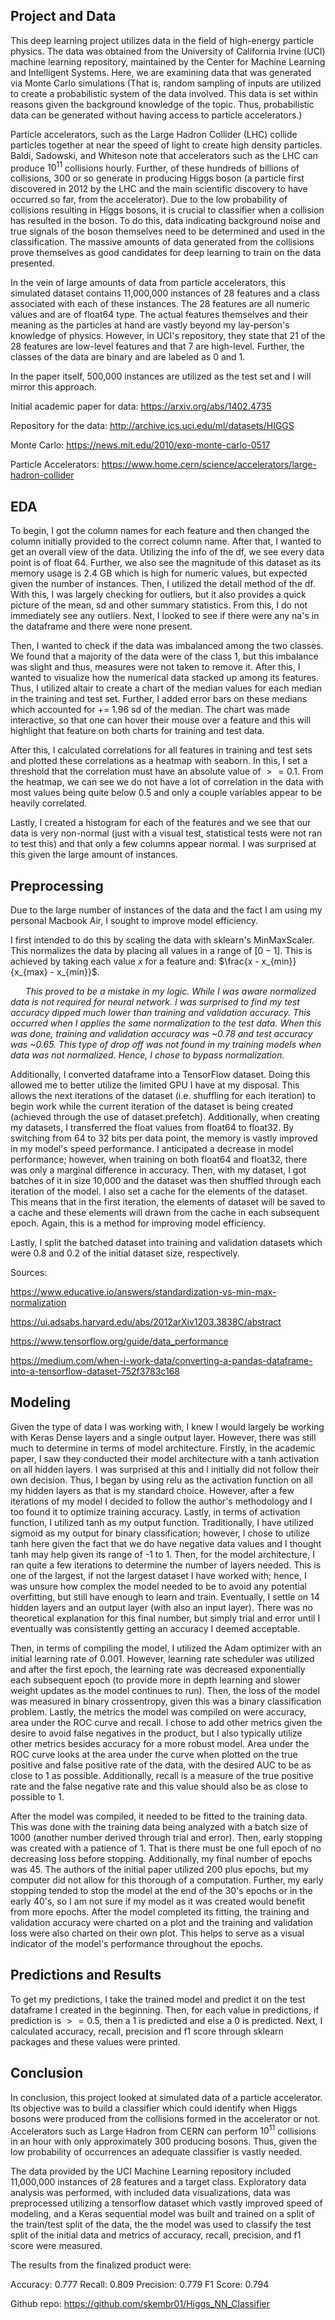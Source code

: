 ## Project and Data

This deep learning project utilizes data in the field of high-energy particle physics. The data was obtained from the University of California Irvine (UCI) machine learning repository, maintained by the Center for Machine Learning and Intelligent Systems. Here, we are examining data that was generated via Monte Carlo simulations (That is, random sampling of inputs are utilized to create a probabilistic system of the data involved. This data is set within reasons given the background knowledge of the topic. Thus, probabilistic data can be generated without having access to particle accelerators.) 

Particle accelerators, such as the Large Hadron Collider (LHC) collide particles together at near the speed of light to create high density particles. Baldi, Sadowski, and Whiteson note that accelerators such as the LHC can produce $10^{11}$ collisions hourly. Further, of these hundreds of billions of collisions, 300 or so generate in producing Higgs boson (a particle first discovered in 2012 by the LHC and the main scientific discovery to have occurred so far, from the accelerator). Due to the low probability of collisions resulting in Higgs bosons, it is crucial to classifier when a collision has resulted in the boson. To do this, data indicating background noise and true signals of the boson themselves need to be determined and used in the classification. The massive amounts of data generated from the collisions prove themselves as good candidates for deep learning to train on the data presented.

In the vein of large amounts of data from particle accelerators, this simulated dataset contains 11,000,000 instances of 28 features and a class associated with each of these instances. The 28 features are all numeric values and are of float64 type. The actual features themselves and their meaning as the particles at hand are vastly beyond my lay-person's knowledge of physics. However, in UCI's repository, they state that 21 of the 28 features are low-level features and that 7 are high-level. Further, the classes of the data are binary and are labeled as 0 and 1. 

In the paper itself, 500,000 instances are utilized as the test set and I will mirror this approach. 


Initial academic paper for data: https://arxiv.org/abs/1402.4735

Repository for the data: http://archive.ics.uci.edu/ml/datasets/HIGGS

Monte Carlo: https://news.mit.edu/2010/exp-monte-carlo-0517

Particle Accelerators: https://www.home.cern/science/accelerators/large-hadron-collider

## EDA

To begin, I got the column names for each feature and then changed the column initially provided to the correct column name. After that, I wanted to get an overall view of the data. Utilizing the info of the df, we see every data point is of float 64. Further, we also see the magnitude of this dataset as its memory usage is 2.4 GB which is high for numeric values, but expected given the number of instances. Then, I utilized the detail method of the df. With this, I was largely checking for outliers, but it also provides a quick picture of the mean, sd and other summary statistics. From this, I do not immediately see any outliers. Next, I looked to see if there were any na's in the dataframe and there were none present. 

Then, I wanted to check if the data was imbalanced among the two classes. We found that a majority of the data were of the class 1, but this imbalance was slight and thus, measures were not taken to remove it. After this, I wanted to visualize how the numerical data stacked up among its features. Thus, I utilized altair to create a chart of the median values for each median in the training and test set. Further, I added error bars on these medians which accounted for += 1.96 sd of the median. The chart was made interactive, so that one can hover their mouse over a feature and this will highlight that feature on both charts for training and test data. 

After this, I calculated correlations for all features in training and test sets and plotted these correlations as a heatmap with seaborn. In this, I set a threshold that the correlation must have an absolute value of $>=0.1$. From the heatmap, we can see we do not have a lot of correlation in the data with most values being quite below 0.5 and only a couple variables appear to be heavily correlated. 

Lastly, I created a histogram for each of the features and we see that our data is very non-normal (just with a visual test, statistical tests were not ran to test this) and that only a few columns appear normal. I was surprised at this given the large amount of instances.

## Preprocessing

Due to the large number of instances of the data and the fact I am using my personal Macbook Air, I sought to improve model efficiency. 

I first intended to do this by scaling the data with sklearn's MinMaxScaler. This normalizes the data by placing all values in a range of $[0-1]$. This is achieved by taking each value $x$ for a feature and:
$\frac{x - x_{min}} {x_{max} - x_{min}}$. 

&nbsp;&nbsp;&nbsp;&nbsp;&nbsp;&nbsp;*This proved to be a mistake in my logic. While I was aware normalized data is not required for neural network. I was surprised to find my test accuracy dipped much lower than training and validation accuracy. This occurred when I applies the same normalization to the test data. When this was done, training and validation accuracy was ~0.78 and test accuracy was ~0.65. This type of drop off was not found in my training models when data was not normalized. Hence, I chose to bypass normalization.*

Additionally, I converted dataframe into a TensorFlow dataset. Doing this allowed me to better utilize the limited GPU I have at my disposal. This allows the next iterations of the dataset (i.e. shuffling for each iteration) to begin work while the current iteration of the dataset is being created (achieved through the use of dataset.prefetch). Additionally, when creating my datasets, I transferred the float values from float64 to float32. By switching from 64 to 32 bits per data point, the memory is vastly improved in my model's speed performance. I anticipated a decrease in model performance; however, when training on both float64 and float32, there was only a marginal difference in accuracy. Then, with my dataset, I got batches of it in size 10,000 and the dataset was then shuffled through each iteration of the model. I also set a cache for the elements of the dataset. This means that in the first iteration, the elements of dataset will be saved to a cache and these elements will drawn from the cache in each subsequent epoch. Again, this is a method for improving model efficiency.

Lastly, I split the batched dataset into training and validation datasets which were 0.8 and 0.2 of the initial dataset size, respectively.




Sources: 

https://www.educative.io/answers/standardization-vs-min-max-normalization

https://ui.adsabs.harvard.edu/abs/2012arXiv1203.3838C/abstract

https://www.tensorflow.org/guide/data_performance

https://medium.com/when-i-work-data/converting-a-pandas-dataframe-into-a-tensorflow-dataset-752f3783c168

## Modeling

Given the type of data I was working with, I knew I would largely be working with Keras Dense layers and a single output layer. However, there was still much to determine in terms of model architecture. Firstly, in the academic paper, I saw they conducted their model architecture with a tanh activation on all hidden layers. I was surprised at this and I initially did not follow their own decision. Thus, I began by using relu as the activation function on all my hidden layers as that is my standard choice. However, after a few iterations of my model I decided to follow the author's methodology and I too found it to optimize training accuracy. Lastly, in terms of activation function, I utilized tanh as my output function. Traditionally, I have utilized sigmoid as my output for binary classification; however, I chose to utilize tanh here given the fact that we do have negative data values and I thought tanh may help given its range of -1 to 1. Then, for the model architecture, I ran quite a few iterations to determine the number of layers needed. This is one of the largest, if not the largest dataset I have worked with; hence, I was unsure how complex the model needed to be to avoid any potential overfitting, but still have enough to learn and train. Eventually, I settle on 14 hidden layers and an output layer (with also an input layer). There was no theoretical explanation for this final number, but simply trial and error until I eventually was consistently getting an accuracy I deemed acceptable. 

Then, in terms of compiling the model, I utilized the Adam optimizer with an initial learning rate of 0.001. However, learning rate scheduler was utilized and after the first epoch, the learning rate was decreased exponentially each subsequent epoch (to provide more in depth learning and slower weight updates as the model continues to run). Then, the loss of the model was measured in binary crossentropy, given this was a binary classification problem. Lastly, the metrics the model was compiled on were accuracy, area under the ROC curve and recall. I chose to add other metrics given the desire to avoid false negatives in the product, but I also typically utilize other metrics besides accuracy for a more robust model. Area under the ROC curve looks at the area under the curve when plotted on the true positive and false positive rate of the data, with the desired AUC to be as close to 1 as possible. Additionally, recall is a measure of the true positive rate and the false negative rate and this value should also be as close to possible to 1.

After the model was compiled, it needed to be fitted to the training data. This was done with the training data being analyzed with a batch size of 1000 (another number derived through trial and error). Then, early stopping was created with a patience of 1. That is there must be one full epoch of no decreasing loss before stopping. Additionally, my final number of epochs was 45. The authors of the initial paper utilized 200 plus epochs, but my computer did not allow for this thorough of a computation. Further, my early stopping tended to stop the model at the end of the 30's epochs or in the early 40's, so I am not sure if my model as it was created would benefit from more epochs. After the model completed its fitting, the training and validation accuracy were charted on a plot and the training and validation loss were also charted on their own plot. This helps to serve as a visual indicator of the model's performance throughout the epochs.

## Predictions and Results

To get my predictions, I take the trained model and predict it on the test dataframe I created in the beginning. Then, for each value in predictions, if prediction is $>=0.5$, then a 1 is predicted and else a 0 is predicted. Next, I calculated accuracy, recall, precision and f1 score through sklearn packages and these values were printed. 

## Conclusion

In conclusion, this project looked at simulated data of a particle accelerator. Its objective was to build a classifier which could identify when Higgs bosons were produced from the collisions formed in the accelerator or not. Accelerators such as Large Hadron from CERN can perform $10^{11}$ collisions in an hour with only approximately 300 producing bosons. Thus, given the low probability of occurrences an adequate classifier is vastly needed.

The data provided by the UCI Machine Learning repository included 11,000,000 instances of 28 features and a target class. Exploratory data analysis was performed, with included data visualizations, data was preprocessed utilizing a tensorflow dataset which vastly improved speed of modeling, and a Keras sequential model was built and trained on a split of the train/test split of the data, the the model was used to classify the test split of the initial data and metrics of accuracy, recall, precision, and f1 score were measured.

The results from the finalized product were:

Accuracy: 0.777
Recall: 0.809
Precision: 0.779
F1 Score: 0.794


Github repo: https://github.com/skembr01/Higgs_NN_Classifier
